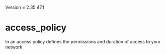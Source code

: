 Version = 2.35.47.1
# access_policy
In an access policy defines the permissions and duration of access to your network
